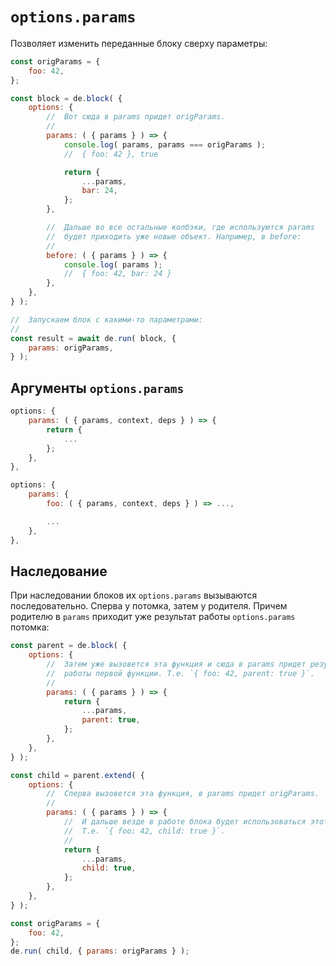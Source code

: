# `options.params`

Позволяет изменить переданные блоку сверху параметры:

```js
const origParams = {
    foo: 42,
};

const block = de.block( {
    options: {
        //  Вот сюда в params придет origParams.
        //
        params: ( { params } ) => {
            console.log( params, params === origParams );
            //  { foo: 42 }, true

            return {
                ...params,
                bar: 24,
            };
        },

        //  Дальше во все остальные колбэки, где используются params
        //  будет приходить уже новые объект. Например, в before:
        //
        before: ( { params } ) => {
            console.log( params );
            //  { foo: 42, bar: 24 }
        },
    },
} );

//  Запускаем блок с какими-то параметрами:
//
const result = await de.run( block, {
    params: origParams,
} );
```


## Аргументы `options.params`

```js
options: {
    params: ( { params, context, deps } ) => {
        return {
            ...
        };
    },
},

options: {
    params: {
        foo: ( { params, context, deps } ) => ...,

        ...
    },
},
```


## Наследование

При наследовании блоков их `options.params` вызываются последовательно. Сперва у потомка, затем у родителя.
Причем родителю в `params` приходит уже результат работы `options.params` потомка:

```js
const parent = de.block( {
    options: {
        //  Затем уже вызовется эта функция и сюда в params придет результат
        //  работы первой функции. Т.е. `{ foo: 42, parent: true }`.
        //
        params: ( { params } ) => {
            return {
                ...params,
                parent: true,
            };
        },
    },
} );

const child = parent.extend( {
    options: {
        //  Сперва вызовется эта функция, в params придет origParams.
        //
        params: ( { params } ) => {
            //  И дальше везде в работе блока будет использоваться этот объект.
            //  Т.е. `{ foo: 42, child: true }`.
            //
            return {
                ...params,
                child: true,
            };
        },
    },
} );

const origParams = {
    foo: 42,
};
de.run( child, { params: origParams } );
```

